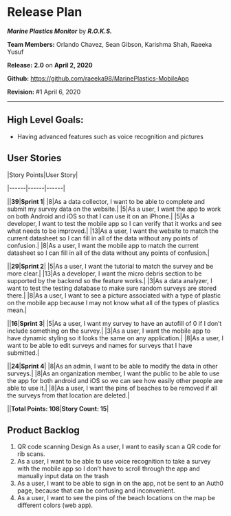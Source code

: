 # Release Plan

***Marine Plastics Monitor*** by  ***R.O.K.S.***

**Team Members:** Orlando Chavez, Sean Gibson, Karishma Shah, Raeeka Yusuf

**Release:** **2.0** on **April 2, 2020**

**Github:** https://github.com/raeeka98/MarinePlastics-MobileApp

**Revision:** #1 April 6, 2020

---

## High Level Goals:
* Having advanced features such as voice recognition and pictures

## User Stories
|Story Points|User Story|

|------|------|------|

||**39**|**Sprint 1**|
|8|As a data collector, I want to be able to complete and submit my survey data on the website.|
|5|As a user, I want the app to work on both Android and iOS so that I can use it on an iPhone.|
|5|As a developer, I want to test the mobile app so I can verify that it works and see what needs to be improved.|
|13|As a user, I want the website to match the current datasheet so I can fill in all of the data without any points of confusion.|
|8|As a user, I want the mobile app to match the current datasheet so I can fill in all of the data without any points of confusion.|


||**29**|**Sprint 2**|
|5|As a user, I want the tutorial to match the survey and be more clear.|
|13|As a developer, I want the micro debris section to be supported by the backend so the feature works.|
|3|As a data analyzer, I want to test the testing database to make sure random surveys are stored there.|
|8|As a user, I want to see a picture associated with a type of plastic on the mobile app because I may not know what all of the types of plastics mean.|



||**16**|**Sprint 3**|
|5|As a user, I want my survey to have an autofill of 0 if I don’t include something on the survey.|
|3|As a user, I want the mobile app to have dynamic styling so it looks the same on any application.|
|8|As a user, I want to be able to edit surveys and names for surveys that I have submitted.|

||**24**|**Sprint 4**|
|8|As an admin, I want to be able to modify the data in other surveys.|
|8|As an organization member, I want the public to be able to use the app for both android and iOS so we can see how easily other people are able to use it.|
|8|As a user, I want the pins of beaches to be removed if all the surveys from that location are deleted.|


||**Total Points: 108**|**Story Count: 15**|



## Product Backlog
1. QR code scanning Design 
As a user, I want to easily scan a QR code for rib scans.
2. As a user, I want to be able to use voice recognition to take a survey with the mobile app so I don’t have to scroll through the app and manually input data on the trash
3. As a user, I want to be able to sign in on the app, not be sent to an Auth0 page, because that can be confusing and inconvenient.
4. As a user, I want to see the pins of the beach locations on the map be different colors (web app).


